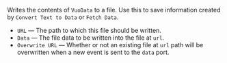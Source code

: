 Writes the contents of `VuoData` to a file.  Use this to save information created by `Convert Text to Data` or `Fetch Data`.

- `URL` — The path to which this file should be written.
- `Data` — The file data to be written into the file at `url`.
- `Overwrite URL` — Whether or not an existing file at `url` path will be overwritten when a new event is sent to the `data` port.
